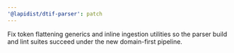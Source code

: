 ```yaml
---
'@lapidist/dtif-parser': patch
---
```


Fix token flattening generics and inline ingestion utilities so the parser build
and lint suites succeed under the new domain-first pipeline.

